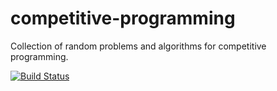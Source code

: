 # competitive-programming

Collection of random problems and algorithms for competitive programming.

[![Build Status](https://travis-ci.org/hk-skit/competitive-programming.svg?branch=master)](https://travis-ci.org/hk-skit/competitive-programming)
